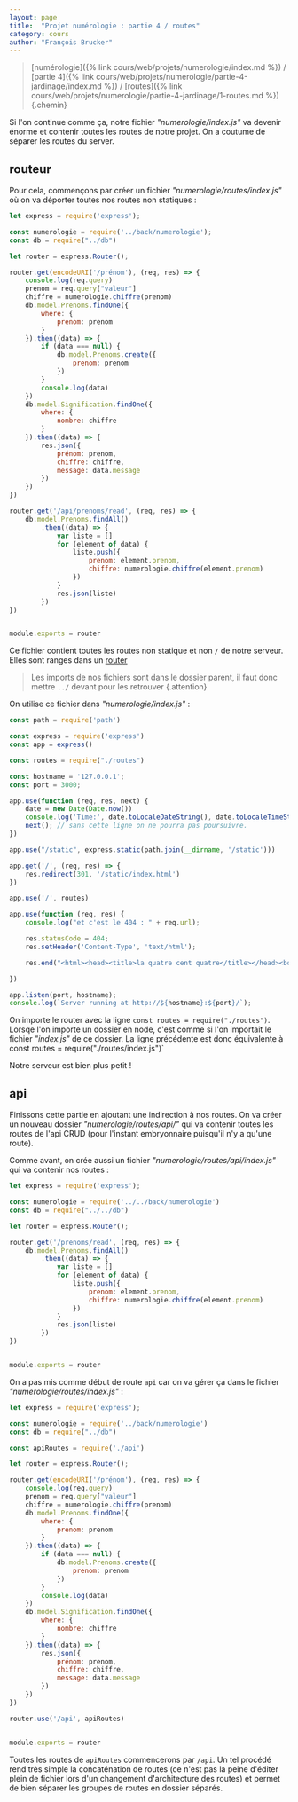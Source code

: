 ```yaml
---
layout: page
title:  "Projet numérologie : partie 4 / routes"
category: cours
author: "François Brucker"
---
```


> [numérologie]({% link cours/web/projets/numerologie/index.md %}) / [partie 4]({% link cours/web/projets/numerologie/partie-4-jardinage/index.md %}) / [routes]({% link cours/web/projets/numerologie/partie-4-jardinage/1-routes.md %})
{.chemin}

Si l'on continue comme ça, notre fichier *"numerologie/index.js"* va devenir énorme et contenir toutes les routes de notre projet. On a coutume de séparer les routes du server.

## routeur

Pour cela, commençons par créer un fichier *"numerologie/routes/index.js"* où on va déporter toutes nos routes non statiques :

```js
let express = require('express');

const numerologie = require('../back/numerologie');
const db = require("../db")

let router = express.Router();

router.get(encodeURI('/prénom'), (req, res) => {
    console.log(req.query)
    prenom = req.query["valeur"]
    chiffre = numerologie.chiffre(prenom)
    db.model.Prenoms.findOne({
        where: {
            prenom: prenom
        }
    }).then((data) => {
        if (data === null) {
            db.model.Prenoms.create({
                prenom: prenom
            })
        }
        console.log(data)
    })
    db.model.Signification.findOne({
        where: {
            nombre: chiffre
        }
    }).then((data) => {
        res.json({
            prénom: prenom,
            chiffre: chiffre,
            message: data.message
        })
    })
})

router.get('/api/prenoms/read', (req, res) => {
    db.model.Prenoms.findAll()
        .then((data) => {
            var liste = []
            for (element of data) {
                liste.push({
                    prenom: element.prenom,
                    chiffre: numerologie.chiffre(element.prenom)
                })
            }
            res.json(liste)
        })
})


module.exports = router
```

Ce fichier contient toutes les routes non statique et non `/` de notre serveur. Elles sont ranges dans un [router](http://expressjs.com/fr/guide/routing.html#express-router)

> Les imports de nos fichiers sont dans le dossier parent, il faut donc mettre `../` devant pour les retrouver
{.attention}

On utilise ce fichier dans *"numerologie/index.js"* :

```js
const path = require('path')

const express = require('express')
const app = express()

const routes = require("./routes")

const hostname = '127.0.0.1';
const port = 3000;

app.use(function (req, res, next) {
    date = new Date(Date.now())
    console.log('Time:', date.toLocaleDateString(), date.toLocaleTimeString(), "; url :", req.url);
    next(); // sans cette ligne on ne pourra pas poursuivre.
})

app.use("/static", express.static(path.join(__dirname, '/static')))

app.get('/', (req, res) => {
    res.redirect(301, '/static/index.html')
})

app.use('/', routes)

app.use(function (req, res) {
    console.log("et c'est le 404 : " + req.url);

    res.statusCode = 404;
    res.setHeader('Content-Type', 'text/html');

    res.end("<html><head><title>la quatre cent quatre</title></head><body><h1>Et c'est la 404.</h1><img  src=\"https://www.leblogauto.com/wp-content/uploads/2020/04/Peugeot-404-1.jpg\" /></body></html>");

})

app.listen(port, hostname);
console.log(`Server running at http://${hostname}:${port}/`);
```

On importe le router avec la ligne `const routes = require("./routes")`. Lorsqe l'on importe un dossier en node, c'est comme si l'on importait le fichier *"index.js"* de ce dossier. La ligne précédente est donc équivalente à const routes = require("./routes/index.js")`

Notre serveur est bien plus petit !

## api

Finissons cette partie en ajoutant une indirection à nos routes. On va créer un nouveau dossier *"numerologie/routes/api/"* qui va contenir toutes les routes de l'api CRUD (pour l'instant embryonnaire puisqu'il n'y a qu'une route).

Comme avant, on crée aussi un fichier *"numerologie/routes/api/index.js"* qui va contenir nos routes :

```js
let express = require('express');

const numerologie = require('../../back/numerologie')
const db = require("../../db")

let router = express.Router();

router.get('/prenoms/read', (req, res) => {
    db.model.Prenoms.findAll()
        .then((data) => {
            var liste = []
            for (element of data) {
                liste.push({
                    prenom: element.prenom,
                    chiffre: numerologie.chiffre(element.prenom)
                })
            }
            res.json(liste)
        })
})


module.exports = router
```

On a pas mis comme début de route `api` car on va gérer ça dans le fichier *"numerologie/routes/index.js"* : 

```js
let express = require('express');

const numerologie = require('../back/numerologie')
const db = require("../db")

const apiRoutes = require('./api')

let router = express.Router();

router.get(encodeURI('/prénom'), (req, res) => {
    console.log(req.query)
    prenom = req.query["valeur"]
    chiffre = numerologie.chiffre(prenom)
    db.model.Prenoms.findOne({
        where: {
            prenom: prenom
        }
    }).then((data) => {
        if (data === null) {
            db.model.Prenoms.create({
                prenom: prenom
            })
        }
        console.log(data)
    })
    db.model.Signification.findOne({
        where: {
            nombre: chiffre
        }
    }).then((data) => {
        res.json({
            prénom: prenom,
            chiffre: chiffre,
            message: data.message
        })
    })
})

router.use('/api', apiRoutes)


module.exports = router
```

Toutes les routes de `apiRoutes` commencerons par `/api`. Un tel procédé rend très simple la concaténation de routes (ce n'est pas la peine d'éditer plein de fichier lors d'un changement d'architecture des routes) et permet de bien séparer les groupes de routes en dossier séparés.
